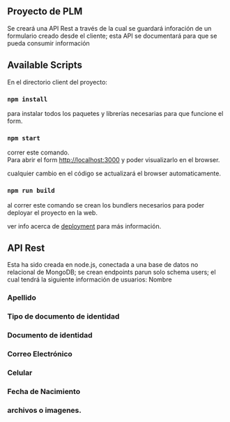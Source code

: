 ## Proyecto de PLM

Se creará una API Rest a través de la cual se guardará inforación de un formulario creado desde el cliente; esta API se documentará para que se pueda consumir información

## Available Scripts

En el directorio client del proyecto:

### `npm install`

para instalar todos los paquetes y librerías necesarias para que funcione el form.

### `npm start`

correr este comando.\
Para abrir el form [http://localhost:3000](http://localhost:3000) y poder visualizarlo en el browser.

cualquier cambio en el código se actualizará el browser automaticamente.

### `npm run build`

al correr este comando se crean los bundlers necesarios para poder deployar el proyecto en la web.

ver info acerca de [deployment](https://facebook.github.io/create-react-app/docs/deployment) para más información.

## API Rest

Esta ha sido creada en node.js, conectada a una base de datos no relacional de MongoDB; se crean endpoints parun solo schema users; el cual tendrá la siguiente información de usuarios: 
Nombre

### Apellido
### Tipo de documento de identidad
### Documento de identidad
### Correo Electrónico
### Celular
### Fecha de Nacimiento
### archivos o imagenes.


